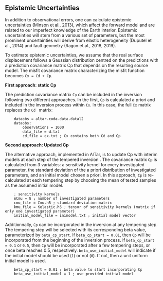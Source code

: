 ## Epistemic Uncertainties


In addition to observational errors, one can calculate epistemic uncertainties (Minson et al., 2013), which affect the forward model and are related to our imperfect knowledge of the Earth interior. Epistemic uncertainties will stem from a various set of parameters, but the most prominent uncertainties will derive from elastic heterogeneity (Duputel et al., 2014) and fault geometry (Ragon et al., 2018, 2019). 

To estimate epistemic uncertainties, we assume that the real surface displacement follows a Gaussian distribution centred on the predictions with a prediction covariance matrix Cp that depends on the resulting source model. The misfit covariance matrix characterizing the misfit function becomes `Cx = Cd + Cp`.

**First approach: static Cp**

The prediction covariance matrix `Cp` can be included in the inversion following two different approaches. In the first, `Cp` is calculated a priori and included in the inversion process within `Cx`. In this case, the full `Cx` matrix replaces the `Cd ` matrix:

        dataobs = altar.cuda.data.datal2
        dataobs:
            observations = 1000
            data_file = d.txt
            cd_file = cx.txt ; Cx contains both Cd and Cp

**Second approach: Updated Cp**

The alternative approach, implemented in AlTar, is to update Cp with interim models at each step of the tempered inversion . The covariance matrix `Cp` is calculated from 3 variables: a sensitivity kernel for every investigated parameter, the standard deviation of the a priori distribution of investigated parameters, and an initial model chosen a priori. In this approach, `Cp` is re-calculated at each tempering step by choosing the mean of tested samples as the assumed initial model.


        ; sensitivity kernels
        nCmu = 8 ; number of investigated parameters
        cmu_file = Cmu.h5 ; standard deviation matrix
        kmu_file = Kelastic.h5 ; tensor of sensitivity kernels (matrix if only one investigated parameter)
        initial_model_file = inimodel.txt ; initial model vector

Additionnally, `Cp` can be incorporated in the inversion at any tempering step. The tempering step will be selected with its corresponding beta value, parameterized by `beta_cp_start`. 
If  `beta_cp_start = 0.01`, then `Cp` will be incorporated from the beginning of the inversion process. If  `beta_cp_start = 0.1` or `0.5`, then `Cp` will be incorporated after a few tempering steps, or once beta reaches 0.5, respectively. 
`beta_use_initial_model` will indicate if the initial model should be used (`1`) or not (`0`). If not, then a unit uniform initial model is used.

        beta_cp_start = 0.01 ; beta value to start incorporating Cp
        beta_use_initial_model = 1 ; use provided initial model
